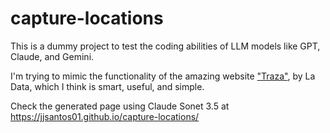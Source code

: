 # capture-locations

This is a dummy project to test the coding abilities of LLM models like GPT, Claude, and Gemini.

I'm trying to mimic the functionality of the amazing website ["Traza"](https://www.ladata.mx/traza/), by La Data, which I think is smart, useful, and simple.

Check the generated page using Claude Sonet 3.5 at https://jjsantos01.github.io/capture-locations/


